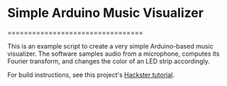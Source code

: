 # Simple Arduino Music Visualizer
=================================

This is an example script to create a very simple Arduino-based music visualizer. The software samples audio from a microphone, computes its Fourier transform, and changes the color of an LED strip accordingly.

For build instructions, see this project's [Hackster tutorial](https://www.hackster.io/AlexWulff/super-simple-music-spectrum-visualizer-c99971).
